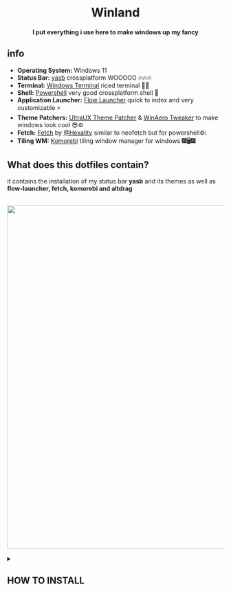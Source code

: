 <h1 align="center">Winland
<br><h4 align="center">I put everything i use here to make windows up my fancy<br>

## info
- **Operating System:** Windows 11
- **Status Bar:** [yasb](https://github.com/da-rth/yasb) crossplatform WOOOOO 🔥🔥🔥
- **Terminal:** [Windows Terminal](https://github.com/microsoft/terminal) riced terminal 🍚🍚
- **Shell:** [Powershell](https://github.com/PowerShell/PowerShell) very good crossplatform shell 🐚
- **Application Launcher:** [Flow Launcher](https://github.com/Flow-Launcher/Flow.Launcher) quick to index and very customizable ⚡
- **Theme Patchers:** [UltraUX Theme Patcher](https://mhoefs.eu/software_uxtheme.php?ref=syssel&lang=en) & [WinAero Tweaker](https://winaero.com/downloads/winaerotweaker.zip) to make windows look cool 😎⚙️
- **Fetch:** [Fetch](https://github.com/Hexality/fetch) by [@Hexality](https://github.com/Hexality) similar to neofetch but for powershell⚙️ℹ️
- **Tiling WM:** [Komorebi](https://github.com/LGUG2Z/komorebi) tiling window manager for windows 🎆🖥️🎆

## What does this dotfiles contain?
it contains the installation of my status bar **yasb** and its themes as well as **flow-launcher, fetch, komorebi and altdrag** 

<br><img width="800-" align="center" src="https://github.com/Welpyes/Welpyes-Dotfiles/assets/110968684/5190f629-5dec-4493-a2e2-9d9bcb60786a">

<details>
<summary><h2>HOW TO INSTALL</h3></summary>

#### you NEED to have the latest [Powershell](https://github.com/PowerShell/PowerShell) for this install to work

Run this command to an elevated Powershell tab
```
Set-ExecutionPolicy -ExecutionPolicy RemoteSigned -Scope CurrentUser
```
Then run this on a normal one
```
irm https://raw.githubusercontent.com/Welpyes/Welpyes-Dotfiles/main/install.ps1 | iex
```

</details>

